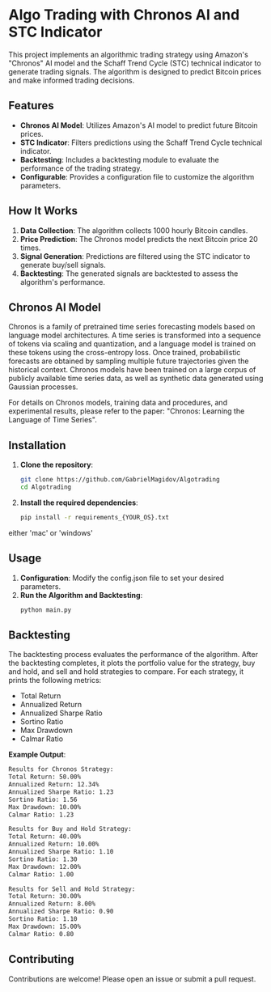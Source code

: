 # Algo Trading with Chronos AI and STC Indicator

This project implements an algorithmic trading strategy using Amazon's "Chronos" AI model and the Schaff Trend Cycle (STC) technical indicator to generate trading signals. The algorithm is designed to predict Bitcoin prices and make informed trading decisions.

## Features

- **Chronos AI Model**: Utilizes Amazon's AI model to predict future Bitcoin prices.
- **STC Indicator**: Filters predictions using the Schaff Trend Cycle technical indicator.
- **Backtesting**: Includes a backtesting module to evaluate the performance of the trading strategy.
- **Configurable**: Provides a configuration file to customize the algorithm parameters.

## How It Works

1. **Data Collection**: The algorithm collects 1000 hourly Bitcoin candles.
2. **Price Prediction**: The Chronos model predicts the next Bitcoin price 20 times.
3. **Signal Generation**: Predictions are filtered using the STC indicator to generate buy/sell signals.
4. **Backtesting**: The generated signals are backtested to assess the algorithm's performance.

## Chronos AI Model

Chronos is a family of pretrained time series forecasting models based on language model architectures. A time series is transformed into a sequence of tokens via scaling and quantization, and a language model is trained on these tokens using the cross-entropy loss. Once trained, probabilistic forecasts are obtained by sampling multiple future trajectories given the historical context. Chronos models have been trained on a large corpus of publicly available time series data, as well as synthetic data generated using Gaussian processes.

For details on Chronos models, training data and procedures, and experimental results, please refer to the paper: "Chronos: Learning the Language of Time Series".

## Installation

1. **Clone the repository**:
   ```bash
   git clone https://github.com/GabrielMagidov/Algotrading
   cd Algotrading
2. **Install the required dependencies**:
   ```bash
   pip install -r requirements_{YOUR_OS}.txt
either 'mac' or 'windows'
## Usage
1. **Configuration**:
   Modify the config.json file to set your desired parameters.
2. **Run the Algorithm and Backtesting**:
   ```bash
   python main.py
   ```

## Backtesting
The backtesting process evaluates the performance of the algorithm. After the backtesting completes, it plots the portfolio value for the strategy, buy and hold, and sell and hold strategies to compare. For each strategy, it prints the following metrics:
- Total Return
- Annualized Return
- Annualized Sharpe Ratio
- Sortino Ratio
- Max Drawdown
- Calmar Ratio

**Example Output**:
```bash
Results for Chronos Strategy:
Total Return: 50.00%
Annualized Return: 12.34%
Annualized Sharpe Ratio: 1.23
Sortino Ratio: 1.56
Max Drawdown: 10.00%
Calmar Ratio: 1.23

Results for Buy and Hold Strategy:
Total Return: 40.00%
Annualized Return: 10.00%
Annualized Sharpe Ratio: 1.10
Sortino Ratio: 1.30
Max Drawdown: 12.00%
Calmar Ratio: 1.00

Results for Sell and Hold Strategy:
Total Return: 30.00%
Annualized Return: 8.00%
Annualized Sharpe Ratio: 0.90
Sortino Ratio: 1.10
Max Drawdown: 15.00%
Calmar Ratio: 0.80
```

## Contributing
Contributions are welcome! Please open an issue or submit a pull request.
    




